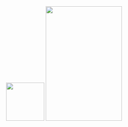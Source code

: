 <div id="header" align="center">
  <img src="https://media.giphy.com/media/M9gbBd9nbDrOTu1Mqx/giphy.gif" width="100"/>
  <img src="https://media.giphy.com/media/WSBeyxvC1jH496xQGA/giphy.gif" width="200" height="300"/>
</div>
